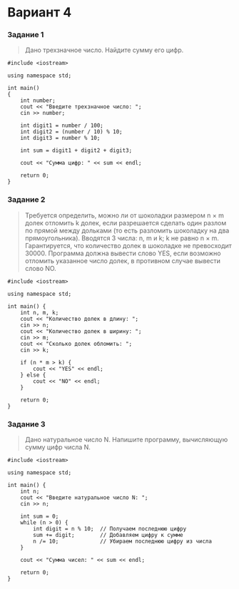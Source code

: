 # Вариант 4

### Задание 1


> Дано трехзначное число. Найдите сумму его цифр.


```
#include <iostream>

using namespace std;

int main()
{
    int number;
    cout << "Введите трехзначное число: ";
    cin >> number;

    int digit1 = number / 100;          
    int digit2 = (number / 10) % 10;    
    int digit3 = number % 10;           

    int sum = digit1 + digit2 + digit3; 

    cout << "Сумма цифр: " << sum << endl;

    return 0;
}
```



### Задание 2 


> Требуется определить, можно ли от шоколадки размером n × m долек отломить k долек, если разрешается сделать один разлом по прямой между дольками (то есть разломить шоколадку на два прямоугольника).
Вводятся 3 числа: n, m и k; k не равно n × m. Гарантируется, что количество долек в шоколадке не превосходит 30000.
Программа должна вывести слово YES, если возможно отломить указанное число долек, в противном случае вывести слово NO.


```
#include <iostream>

using namespace std;

int main() {
    int n, m, k;
    cout << "Количество долек в длину: ";
    cin >> n;
    cout << "Количество долек в ширину: ";
    cin >> m;
    cout << "Сколько долек обломить: ";
    cin >> k;

    if (n * m > k) {
        cout << "YES" << endl;
    } else {
        cout << "NO" << endl;
    }

    return 0;
}
```


### Задание 3


> Дано натуральное число N. Напишите программу, вычисляющую сумму цифр числа N.


```
#include <iostream>

using namespace std;

int main() {
    int n;
    cout << "Введите натуральное число N: ";
    cin >> n;

    int sum = 0;
    while (n > 0) {
        int digit = n % 10;  // Получаем последнюю цифру
        sum += digit;        // Добавляем цифру к сумме
        n /= 10;             // Убираем последнюю цифру из числа
    }

    cout << "Сумма чисел: " << sum << endl;

    return 0;
}
```
